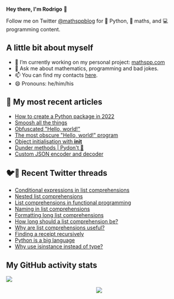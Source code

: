 **Hey there, I'm Rodrigo** 👋

Follow me on Twitter [@mathsppblog][twitter] for 🐍 Python, 🧠 maths, and 💻 programming content.


## A little bit about myself

- 🔭 I’m currently working on my personal project: [mathspp.com](https://mathspp.com)
- 💬 Ask me about mathematics, programming and bad jokes.
- 📫 You can find my contacts [here](https://mathspp.com/about#contacts).
- 😄 Pronouns: he/him/his


## 📖 My most recent articles

<!-- BLOG-POST-LIST:START -->
- [How to create a Python package in 2022](https://mathspp.com/blog/how-to-create-a-python-package-in-2022)
- [Smoosh all the things](https://mathspp.com/blog/smoosh-all-the-things)
- [Obfuscated &quot;Hello, world!&quot;](https://mathspp.com/blog/obfuscated-hello-world)
- [The most obscure &quot;Hello, world!&quot; program](https://mathspp.com/blog/the-most-obscure-hello-world-program)
- [Object initialisation with __init__](https://mathspp.com/blog/object-initialisation-with-__init__)
- [Dunder methods | Pydon&#39;t 🐍](https://mathspp.com/blog/pydonts/dunder-methods)
- [Custom JSON encoder and decoder](https://mathspp.com/blog/custom-json-encoder-and-decoder)
<!-- BLOG-POST-LIST:END -->


## 🐦📝 Recent Twitter threads

<!-- TWITTER-THREAD-LIST:START -->
- [Conditional expressions in list comprehensions](https://mathspp.com/blog/twitter-threads/conditional-expressions-in-list-comprehensions)
- [Nested list comprehensions](https://mathspp.com/blog/twitter-threads/nested-list-comprehensions)
- [List comprehensions in functional programming](https://mathspp.com/blog/twitter-threads/list-comprehensions-in-functional-programming)
- [Naming in list comprehensions](https://mathspp.com/blog/twitter-threads/naming-in-list-comprehensions)
- [Formatting long list comprehensions](https://mathspp.com/blog/twitter-threads/formatting-long-list-comprehensions)
- [How long should a list comprehension be?](https://mathspp.com/blog/twitter-threads/how-long-should-a-list-comprehension-be)
- [Why are list comprehensions useful?](https://mathspp.com/blog/twitter-threads/why-are-list-comprehensions-useful)
- [Finding a receipt recursively](https://mathspp.com/blog/twitter-threads/finding-a-receipt-recursively)
- [Python is a big language](https://mathspp.com/blog/twitter-threads/python-is-a-big-language)
- [Why use isinstance instead of type?](https://mathspp.com/blog/twitter-threads/why-use-isinstance-instead-of-type)
<!-- TWITTER-THREAD-LIST:END -->


##  My GitHub activity stats

![](https://github-readme-stats.vercel.app/api?username=RodrigoGiraoSerrao&hide=stars&count_private=true&show_icons=true)

<p align='center'><img src='https://visitor-badge.laobi.icu/badge?page_id=RodrigoGiraoSerrao'></p>

[twitter]: https://twitter.com/mathsppblog
